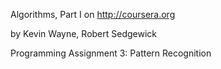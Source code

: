 Algorithms, Part I on http://coursera.org

by Kevin Wayne, Robert Sedgewick

Programming Assignment 3: Pattern Recognition